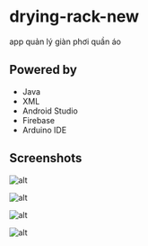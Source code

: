 # drying-rack-new
app quản lý giàn phơi quần áo

## Powered by
-  Java
-  XML
-  Android Studio
- Firebase
- Arduino IDE


## Screenshots




![alt](https://github.com/QuangDuong-BN/DE5/blob/main/manHinh.jpg)

![alt](https://github.com/QuangDuong-BN/DE5/blob/main/firebase.png)

![alt](https://github.com/QuangDuong-BN/DE5/blob/main/so%20do%20mach.png)

![alt](https://github.com/QuangDuong-BN/DE5/blob/main/so%20do%20mach%202.png)


